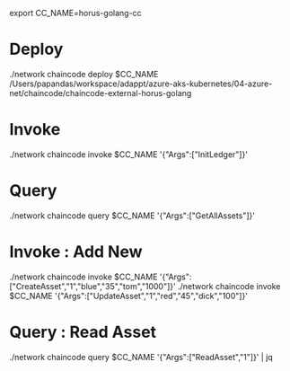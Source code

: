
export CC_NAME=horus-golang-cc
# Deploy 
./network chaincode deploy $CC_NAME /Users/papandas/workspace/adappt/azure-aks-kubernetes/04-azure-net/chaincode/chaincode-external-horus-golang

# Invoke
./network chaincode invoke $CC_NAME '{"Args":["InitLedger"]}' 


# Query
./network chaincode query $CC_NAME '{"Args":["GetAllAssets"]}' 

# Invoke : Add New
./network chaincode invoke $CC_NAME '{"Args":["CreateAsset","1","blue","35","tom","1000"]}' 
./network chaincode invoke $CC_NAME '{"Args":["UpdateAsset","1","red","45","dick","100"]}' 

# Query : Read Asset
./network chaincode query $CC_NAME '{"Args":["ReadAsset","1"]}' | jq 
